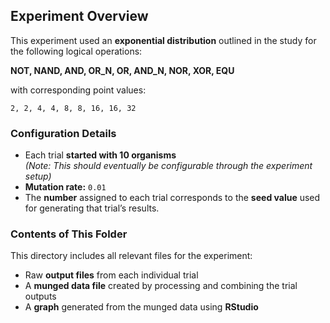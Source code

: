 ## Experiment Overview


This experiment used an **exponential distribution** outlined in the study for the following logical operations:

**NOT, NAND, AND, OR_N, OR, AND_N, NOR, XOR, EQU**

with corresponding point values:

`2, 2, 4, 4, 8, 8, 16, 16, 32`

### Configuration Details
- Each trial **started with 10 organisms**  
  _(Note: This should eventually be configurable through the experiment setup)_
- **Mutation rate:** `0.01`
- The **number** assigned to each trial corresponds to the **seed value** used for generating that trial’s results.

### Contents of This Folder
This directory includes all relevant files for the experiment:
-  Raw **output files** from each individual trial  
-  A **munged data file** created by processing and combining the trial outputs  
-  A **graph** generated from the munged data using **RStudio**
